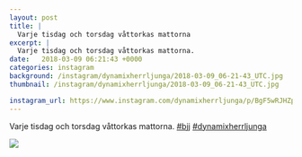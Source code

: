 ```yaml
---
layout: post
title: |
  Varje tisdag och torsdag våttorkas mattorna
excerpt: |
  Varje tisdag och torsdag våttorkas mattorna.  
date:   2018-03-09 06:21:43 +0000
categories: instagram
background: /instagram/dynamixherrljunga/2018-03-09_06-21-43_UTC.jpg
thumbnail: /instagram/dynamixherrljunga/2018-03-09_06-21-43_UTC.jpg

instagram_url: https://www.instagram.com/dynamixherrljunga/p/BgF5wRJHZpv
---
```

Varje tisdag och torsdag våttorkas mattorna. [#bjj](https://www.instagram.com/explore/tags/bjj/) [#dynamixherrljunga](https://www.instagram.com/explore/tags/dynamixherrljunga/)



<img src='{{ site.baseurl }}/instagram/dynamixherrljunga/2018-03-09_06-21-43_UTC.jpg' class='img-fluid' />
